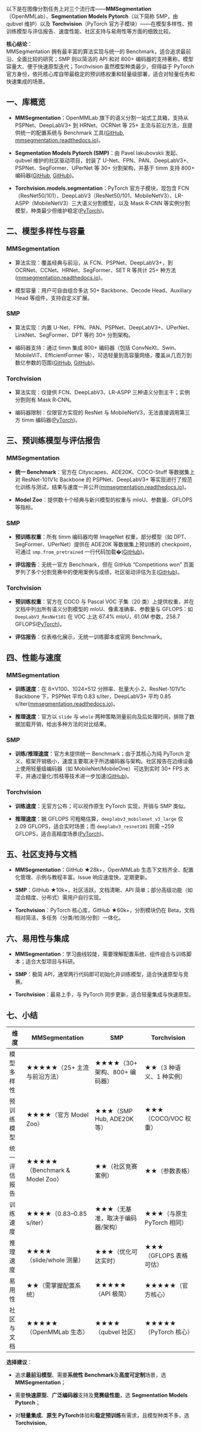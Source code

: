 以下是在图像分割任务上对三个流行库——**MMSegmentation**（OpenMMLab）、**Segmentation Models Pytorch**（以下简称 SMP，由 qubvel 维护）以及 **Torchvision**（PyTorch 官方子模块）——在模型多样性、预训练模型与评估报告、速度性能、社区支持与易用性等方面的细致比较。

**核心结论**：   
MMSegmentation 拥有最丰富的算法实现与统一的 Benchmark，适合追求最前沿、全面比较的研究；SMP 则以简洁的 API 和对 800+ 编码器的支持著称，模型容量大、便于快速原型迭代；Torchvision 虽然模型种类最少，但得益于 PyTorch 官方身份，依托核心库自带最稳定的预训练权重和轻量级部署，适合对轻量任务和快速集成的场景。

## 一、库概览

- **MMSegmentation**：OpenMMLab 旗下的语义分割一站式工具箱，支持从 PSPNet、DeepLabV3+ 到 HRNet、OCRNet 等 25+ 主流与前沿方法，且提供统一的配置系统与 Benchmark 工具([GitHub](https://github.com/open-mmlab/mmsegmentation?utm_source=chatgpt.com "open-mmlab/mmsegmentation: OpenMMLab Semantic ... - GitHub"), [mmsegmentation.readthedocs.io](https://mmsegmentation.readthedocs.io/en/latest/model_zoo.html "Benchmark and Model Zoo — MMSegmentation 1.2.2 documentation"))。
    
- **Segmentation Models Pytorch (SMP)**：由 Pavel Iakubovskii 发起、qubvel 维护的社区驱动项目，封装了 U-Net、FPN、PAN、DeepLabV3+、PSPNet、SegFormer、UPerNet 等 30+ 分割架构，并基于 timm 支持 800+ 编码器([GitHub](https://github.com/qubvel-org/segmentation_models.pytorch/releases?utm_source=chatgpt.com "Releases · qubvel-org/segmentation_models.pytorch - GitHub"), [GitHub](https://github.com/qubvel-org/segmentation_models.pytorch?utm_source=chatgpt.com "qubvel-org/segmentation_models.pytorch - GitHub"))。
    
- **Torchvision.models.segmentation**：PyTorch 官方子模块，现包含 FCN（ResNet50/101）、DeepLabV3（ResNet50/101、MobileNetV3）、LR-ASPP（MobileNetV3）三大语义分割模型，以及 Mask R‑CNN 等实例分割模型，种类最少但维护稳定([PyTorch](https://pytorch.org/vision/0.9/models.html?utm_source=chatgpt.com "torchvision.models — Torchvision master documentation - PyTorch"))。
    

## 二、模型多样性与容量

### MMSegmentation

- 算法实现：覆盖经典与前沿，从 FCN、PSPNet、DeepLabV3+，到 OCRNet、CCNet、HRNet、SegFormer、SET R 等共计 25+ 种方法([mmsegmentation.readthedocs.io](https://mmsegmentation.readthedocs.io/en/latest/model_zoo.html "Benchmark and Model Zoo — MMSegmentation 1.2.2 documentation"))。
    
- 模型容量：用户可自由组合多达 50+ Backbone、Decode Head、Auxiliary Head 等组件，支持自定义扩展。
    

### SMP

- 算法实现：内置 U-Net、FPN、PAN、PSPNet、DeepLabV3+、UPerNet、LinkNet、SegFormer、DPT 等约 30+ 分割架构。
    
- 编码器支持：通过 timm 集成 800+ 编码器（包括 ConvNeXt、Swin、MobileViT、EfficientFormer 等），可选轻量到高容量网络，覆盖从几百万到数亿参数的范围([GitHub](https://github.com/qubvel-org/segmentation_models.pytorch/releases?utm_source=chatgpt.com "Releases · qubvel-org/segmentation_models.pytorch - GitHub"), [GitHub](https://github.com/qubvel-org/segmentation_models.pytorch?utm_source=chatgpt.com "qubvel-org/segmentation_models.pytorch - GitHub"))。
    

### Torchvision

- 算法实现：仅提供 FCN、DeepLabV3、LR-ASPP 三种语义分割主干；实例分割则有 Mask R‑CNN。
    
- 编码器限制：仅限官方实现的 ResNet 与 MobileNetV3，无法直接调用第三方 timm 编码器([PyTorch](https://pytorch.org/vision/0.9/models.html?utm_source=chatgpt.com "torchvision.models — Torchvision master documentation - PyTorch"))。
    

## 三、预训练模型与评估报告

### MMSegmentation

- **统一 Benchmark**：官方在 Cityscapes、ADE20K、COCO-Stuff 等数据集上对 ResNet-101V1c Backbone 的 PSPNet、DeepLabV3+ 等实现进行了规范化训练与测试，结果与速度一并公开([mmsegmentation.readthedocs.io](https://mmsegmentation.readthedocs.io/en/latest/model_zoo.html "Benchmark and Model Zoo — MMSegmentation 1.2.2 documentation"))。
    
- **Model Zoo**：提供数十个经典与新兴模型的权重与 mIoU、参数量、GFLOPS 等指标。
    

### SMP

- **预训练权重**：所有 timm 编码器均带 ImageNet 权重，部分模型（如 DPT、SegFormer、UPerNet）提供在 ADE20K 等数据集上预训练的 checkpoint，可通过 `smp.from_pretrained` 一行代码加载�([GitHub](https://github.com/qubvel-org/segmentation_models.pytorch/releases?utm_source=chatgpt.com "Releases · qubvel-org/segmentation_models.pytorch - GitHub"))。
    
- **评估报告**：无统一官方 Benchmark，但在 GitHub “Competitions won” 页面罗列了多个分割竞赛中的使用案例与成绩，社区驱动评估为主([GitHub](https://github.com/qubvel-org/segmentation_models.pytorch?utm_source=chatgpt.com "qubvel-org/segmentation_models.pytorch - GitHub"))。
    

### Torchvision

- **预训练权重**：官方在 COCO 与 Pascal VOC 子集（20 类）上提供权重，并在文档中列出所有语义分割模型的 mIoU、像素准确率、参数量与 GFLOPS：如 `DeepLabV3_ResNet101` 在 VOC 上达 67.4% mIoU，61.0M 参数，258.7 GFLOPS([PyTorch](https://pytorch.org/vision/main/models.html?utm_source=chatgpt.com "Models and pre-trained weights — Torchvision main documentation"))。
    
- **评估报告**：仅表格化展示，无统一训练脚本或官网 Benchmark。
    

## 四、性能与速度

### MMSegmentation

- **训练速度**：在 8×V100、1024×512 分辨率、批量大小 2、ResNet-101V1c Backbone 下，PSPNet 平均 0.83 s/iter，DeepLabV3+ 平均 0.85 s/iter([mmsegmentation.readthedocs.io](https://mmsegmentation.readthedocs.io/en/latest/model_zoo.html "Benchmark and Model Zoo — MMSegmentation 1.2.2 documentation"))。
    
- **推理速度**：官方以 `slide` 与 `whole` 两种策略测量前向及后处理时间，排除了数据加载开销，给出多种方法的对比结果。
    

### SMP

- **训练/推理速度**：官方未提供统一 Benchmark；由于其核心为纯 PyTorch 定义，框架开销极小，速度主要取决于所选编码器与架构。社区报告在边缘设备上使用轻量级编码器（如 MobileNet/MobileOne）可达到实时 30+ FPS 水平，并通过量化/剪枝等技术进一步加速([GitHub](https://github.com/qubvel-org/segmentation_models.pytorch?utm_source=chatgpt.com "qubvel-org/segmentation_models.pytorch - GitHub"))。
    

### Torchvision

- **训练速度**：无官方公布；可以视作原生 PyTorch 实现，开销与 SMP 类似。
    
- **推理速度**：据 GFLOPS 可粗略估算，`deeplabv3_mobilenet_v3_large` 仅 2.09 GFLOPS，适合实时场景；而 `deeplabv3_resnet101` 则需 ~259 GFLOPS，适合高精度场景([PyTorch](https://pytorch.org/vision/main/models.html?utm_source=chatgpt.com "Models and pre-trained weights — Torchvision main documentation"))。
    

## 五、社区支持与文档

- **MMSegmentation**：GitHub ★28k+，OpenMMLab 生态下文档齐全、配置化管理、示例与教程丰富。Issue 响应速度快，定期更新。
    
- **SMP**：GitHub ★10k+，社区活跃，文档清晰、API 简单；部分高级功能（如混合精度、分布式）需用户自行实现。
    
- **Torchvision**：PyTorch 核心库，GitHub ★60k+，分割模块仍在 Beta，文档相对简洁，多任务（分类/检测/分割）一体化。
    

## 六、易用性与集成

- **MMSegmentation**：学习曲线较陡，需要理解配置系统、组件组合与训练脚本；适合大型项目与科研。
    
- **SMP**：极简 API，通常两行代码即可初始化并训练模型，适合快速原型与竞赛。
    
- **Torchvision**：最易上手，与 PyTorch 同步更新，适合轻量集成与快速原型。
    

## 七、小结

|维度|MMSegmentation|SMP|Torchvision|
|---|---|---|---|
|模型多样性|★★★★★（25+ 主流与前沿方法）|★★★★（30+ 架构、800+ 编码器）|★★（3 种语义、1 种实例）|
|预训练模型|★★★★（官方 Model Zoo）|★★★（SMP Hub, ADE20K 等）|★★★（COCO/VOC 权重）|
|统一评估报告|★★★★★（Benchmark & Model Zoo）|★★（社区竞赛案例）|★★（参数表格）|
|训练速度|★★★★（0.83–0.85 s/iter）|★★★（无基准，取决于编码器/架构）|★★★（与原生 PyTorch 相同）|
|推理速度|★★★★（slide/whole 测量）|★★★（优化可达实时）|★★★（GFLOPS 表格可估）|
|易用性|★★（需掌握配置系统）|★★★★★（API 极简）|★★★★★（官方核心）|
|社区与文档|★★★★★（OpenMMLab 生态）|★★★★（qubvel 社区）|★★★★★（PyTorch 核心）|

**选择建议**：

- 追求**最前沿模型**、需要**系统性 Benchmark**及**高度可定制**场景，选 **MMSegmentation**；
    
- 需要**快速原型**、**广泛编码器**支持及**竞赛级性能**，选 **Segmentation Models Pytorch**；
    
- 对**轻量集成**、**原生 PyTorch**体验和**稳定预训练**有需求，且模型种类不多，选 **Torchvision**。